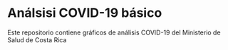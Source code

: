 # Análsisi COVID-19 básico
Este repositorio contiene gráficos de análisis COVID-19 del Ministerio de Salud de Costa Rica
